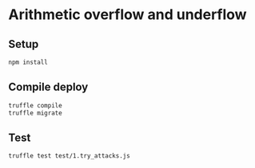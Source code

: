 # Arithmetic overflow and underflow

## Setup

```bash
npm install
```

## Compile deploy

```bash
truffle compile
truffle migrate
```

## Test

```bash
truffle test test/1.try_attacks.js
```